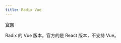 ```yaml
---
title: Radix Vue
---
```

[官网](https://github.com/radix-vue/radix-vue)

Radix 的 Vue 版本。官方的是 React 版本，不支持 Vue。
